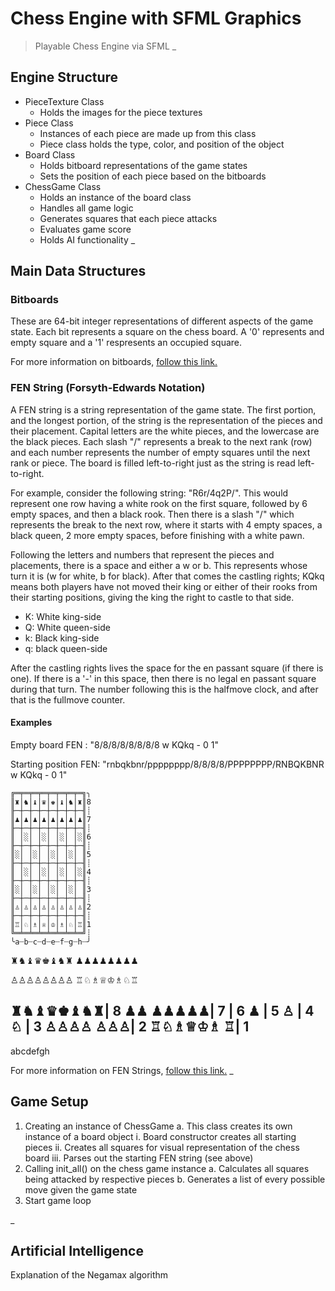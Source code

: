 # Chess Engine with SFML Graphics
> Playable Chess Engine via SFML
_
## Engine Structure

- PieceTexture Class
    - Holds the images for the piece textures
- Piece Class
    - Instances of each piece are made up from this class
    - Piece class holds the type, color, and position of the object
- Board Class
    - Holds bitboard representations of the game states
    - Sets the position of each piece based on the bitboards
- ChessGame Class
    - Holds an instance of the board class
    - Handles all game logic
    - Generates squares that each piece attacks
    - Evaluates game score
    - Holds AI functionality 
_
## Main Data Structures

### Bitboards

These are 64-bit integer representations of different aspects of the game state. Each bit represents a square
on the chess board. A '0' represents and empty square and a '1' respresents an occupied square.



For more information on bitboards, [follow this link.](https://www.chessprogramming.org/Bitboards)

### FEN String (Forsyth-Edwards Notation)

A FEN string is a string representation of the game state. The first portion, and the longest portion, of the string is the representation of the pieces and their placement. Capital letters are the white pieces, and the lowercase are the black pieces. Each slash "/" represents a break to the next rank (row) and each number represents the number of empty squares until the next rank or piece. The board is filled left-to-right just as the string is read left-to-right. 

For example, consider the following string: "R6r/4q2P/". This would represent one row having a white rook on the first square, followed by 6 empty spaces, and then a black rook. Then there is a slash "/" which represents the break to the next row, where it starts with 4 empty spaces, a black queen, 2 more empty spaces, before finishing with a white pawn. 

Following the letters and numbers that represent the pieces and placements, there is a space and either a w or b. This represents whose turn it is (w for white, b for black). After that comes the castling rights; KQkq means both players have not moved their king or either of their rooks from their starting positions, giving the king the right to castle to that side. 
- K: White king-side
- Q: White queen-side
- k: Black king-side
- q: black queen-side

After the castling rights lives the space for the en passant square (if there is one). If there is a '-' in this space, then there is no legal en passant square during that turn. The number following this is the halfmove clock, and after that is the fullmove counter.

#### Examples

Empty board FEN : "8/8/8/8/8/8/8/8 w KQkq - 0 1"

Starting position FEN: "rnbqkbnr/pppppppp/8/8/8/8/PPPPPPPP/RNBQKBNR w KQkq - 0 1"

```shell
╔═╤═╤═╤═╤═╤═╤═╤═╗╮
║♜│♞│♝│♛│♚│♝│♞│♜║8
╟─┼─┼─┼─┼─┼─┼─┼─╢┊
║♟│♟│♟│♟│♟│♟│♟│♟║7
╟─┼─┼─┼─┼─┼─┼─┼─╢┊
║ │░│ │░│ │░│ │░║6
╟─┼─┼─┼─┼─┼─┼─┼─╢┊
║░│ │░│ │░│ │░│ ║5
╟─┼─┼─┼─┼─┼─┼─┼─╢┊
║ │░│ │░│ │░│ │░║4
╟─┼─┼─┼─┼─┼─┼─┼─╢┊
║░│ │░│ │░│ │░│ ║3
╟─┼─┼─┼─┼─┼─┼─┼─╢┊
║♙│♙│♙│♙│♙│♙│♙│♙║2
╟─┼─┼─┼─┼─┼─┼─┼─╢┊
║♖│♘│♗│♕│♔│♗│♘│♖║1
╚═╧═╧═╧═╧═╧═╧═╧═╝┊
╰a┈b┈c┈d┈e┈f┈g┈h┈╯
```

♜♞♝♛♚♝♞♜
♟♟♟♟♟♟♟♟
        
        
        
        
♙♙♙♙♙♙♙♙
♖♘♗♕♔♗♘♖


♜♞♝♛♚♝♞♜| 8
♟♟ ♟♟♟♟♟| 7
        | 6
  ♟     | 5
    ♙   | 4
     ♘  | 3
♙♙♙♙ ♙♙♙| 2
♖♘♗♕♔♗ ♖| 1
--------
abcdefgh

For more information on FEN Strings, [follow this link.](https://www.chessprogramming.org/Forsyth-Edwards_Notation)
_
## Game Setup

1) Creating an instance of ChessGame
    a. This class creates its own instance of a board object
        i.      Board constructor creates all starting pieces
        ii.     Creates all squares for visual representation of the chess board
        iii.    Parses out the starting FEN string (see above)
2) Calling init_all() on the chess game instance
    a. Calculates all squares being attacked by respective pieces
    b. Generates a list of every possible move given the game state
3) Start game loop

_
## Artificial Intelligence 

Explanation of the Negamax algorithm